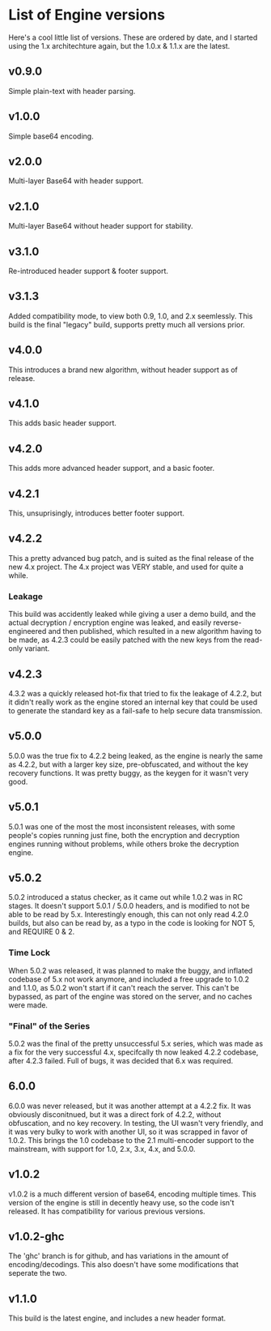 # List of Engine versions
Here's a cool little list of versions. These are ordered by date, and I started using the 1.x architechture again, but the 1.0.x & 1.1.x are the latest.

## v0.9.0
Simple plain-text with header parsing.
## v1.0.0
Simple base64 encoding.
## v2.0.0
Multi-layer Base64 with header support.
## v2.1.0
Multi-layer Base64 without header support for stability.
## v3.1.0
Re-introduced header support & footer support.
## v3.1.3
Added compatibility mode, to view both 0.9, 1.0, and 2.x seemlessly. This build is the final "legacy" build, supports pretty much all versions prior.  
## v4.0.0
This introduces a brand new algorithm, without header support as of release.
## v4.1.0
This adds basic header support.
## v4.2.0
This adds more advanced header support, and a basic footer. 
## v4.2.1
This, unsuprisingly, introduces better footer support.
## v4.2.2
This a pretty advanced bug patch, and is suited as the final release of the new 4.x project. The 4.x project was VERY stable, and used for quite a while.
### Leakage
This build was accidently leaked while giving a user a demo build, and the actual decryption / encryption engine was leaked, and easily reverse-engineered and then published, which resulted in a new algorithm having to be made, as 4.2.3 could be easily patched with the new keys from the read-only variant.
## v4.2.3
4.3.2 was a quickly released hot-fix that tried to fix the leakage of 4.2.2, but it didn't really work as the engine stored an internal key that could be used to generate the standard key as a fail-safe to help secure data transmission.
## v5.0.0
5.0.0 was the true fix to 4.2.2 being leaked, as the engine is nearly the same as 4.2.2, but with a larger key size, pre-obfuscated, and without the key recovery functions. It was pretty buggy, as the keygen for it wasn't very good.
## v5.0.1
5.0.1 was one of the most the most inconsistent releases, with some people's copies running just fine, both the encryption and decryption engines running without problems, while others broke the decryption engine.
## v5.0.2
5.0.2 introduced a status checker, as it came out while 1.0.2 was in RC stages. It doesn't support 5.0.1 / 5.0.0 headers, and is modified to not be able to be read by 5.x. Interestingly enough, this can not only read 4.2.0 builds, but also can be read by, as a typo in the code is looking for NOT 5, and REQUIRE 0 & 2. 
### Time Lock
When 5.0.2 was released, it was planned to make the buggy, and inflated codebase of 5.x not work anymore, and included a free upgrade to 1.0.2 and 1.1.0, as 5.0.2 won't start if it can't reach the server. This can't be bypassed, as part of the engine was stored on the server, and no caches were made.
### "Final" of the Series
5.0.2 was the final of the pretty unsuccessful 5.x series, which was made as a fix for the very successful 4.x, specifcally th now leaked 4.2.2 codebase, after 4.2.3 failed. Full of bugs, it was decided that 6.x was required.
## 6.0.0
6.0.0 was never released, but it was another attempt at a 4.2.2 fix. It was obviously disconitnued, but it was a direct fork of 4.2.2, without obfuscation, and no key recovery. In testing, the UI wasn't very friendly, and it was very bulky to work with another UI, so it was scrapped in favor of 1.0.2. This brings the 1.0 codebase to the 2.1 multi-encoder support to the mainstream, with support for 1.0, 2.x, 3.x, 4.x, and 5.0.0.
## v1.0.2
v1.0.2 is a much different version of base64, encoding multiple times. This version of the engine is still in decently heavy use, so the code isn't released. It has compatibility for various previous versions.
## v1.0.2-ghc
The 'ghc' branch is for github, and has variations in the amount of encoding/decodings. This also doesn't have some modifications that seperate the two.
## v1.1.0
This build is the latest engine, and includes a new header format.
